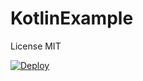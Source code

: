 # KotlinExample

License MIT

[![Deploy](https://www.herokucdn.com/deploy/button.svg)](https://heroku.com/deploy)